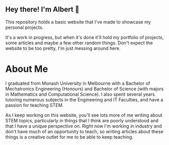 ## Hey there! I'm Albert 👋

This repository holds a basic website that I've made to showcase my personal projects.

It's a work in progress, but when it's done it'll hold my portfolio of projects, some articles and maybe a few other random things. Don't expect the website to be too pretty, I'm just messing around here.

# About Me 

I graduated from Monash University in Melbourne with a Bachelor of Mechatronics Engineering (Honours) and Bachelor of Science (with majors in Mathematics and Computational Science). I also spent several years tutoring numerous subjects in the Engineering and IT Faculties, and have a passion for teaching STEM.

As I keep working on this website, you'll see lots more of me writing about STEM topics, particularly in things that I think are poorly understood and that I have a unique perspective on. Right now I'm working in industry and don't have much of an opportunity to teach, so writing articles about these things is a creative outlet for me to be able to keep teaching.
